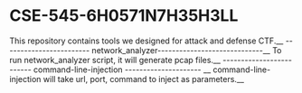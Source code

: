 # CSE-545-6H0571N7H35H3LL
This repository contains tools we designed for attack and defense CTF.__
------------------------ network_analyzer-----------------------------__
To run network_analyzer script, it will generate pcap files.__
------------------------- command-line-injection --------------------- __
command-line-injection will take url, port, command to inject as parameters.__
